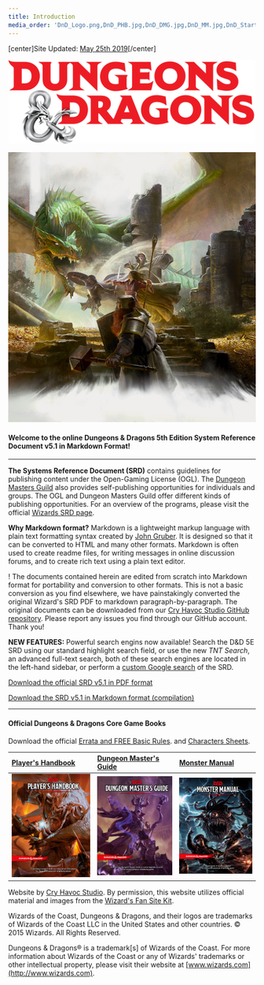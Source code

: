 ```yaml
---
title: Introduction
media_order: 'DnD_Logo.png,DnD_PHB.jpg,DnD_DMG.jpg,DnD_MM.jpg,DnD_Starter_Art.jpg'
---
```


[center]Site Updated: [May 25th 2019](https://ogl-srd5.com/changelog#may25th2019)[/center]

![D&D Logo](DnD_Logo.png)

![Starter Image](DnD_Starter_Art.jpg)

#### Welcome to the online Dungeons & Dragons 5th Edition System Reference Document v5.1 in Markdown Format!

---

**The Systems Reference Document (SRD)** contains guidelines for publishing content under the Open-Gaming License (OGL). The [Dungeon Masters Guild](http://dungeonmastersguild.com/) also provides self-publishing opportunities for individuals and groups. The OGL and Dungeon Masters Guild offer different kinds of publishing opportunities. For an overview of the programs, please visit the official [Wizards SRD page](http://dnd.wizards.com/articles/features/systems-reference-document-srd).

**Why Markdown format?** Markdown is a lightweight markup language with plain text formatting syntax created by [John Gruber](https://daringfireball.net). It is designed so that it can be converted to HTML and many other formats. Markdown is often used to create readme files, for writing messages in online discussion forums, and to create rich text using a plain text editor.

! The documents contained herein are edited from scratch into Markdown format for portability and conversion to other formats. This is not a basic conversion as you find elsewhere, we have painstakingly converted the original Wizard's SRD PDF to markdown paragraph-by-paragraph. The original documents can be downloaded from our [Cry Havoc Studio GitHub repository](https://github.com/CryHavocStudio/OGL-SRD5). Please report any issues you find through our GitHub account. Thank you!

**NEW FEATURES:** Powerful search engins now available! Search the D&D 5E SRD using our standard highlight search field, or use the new _TNT Search_, an advanced full-text search, both of these search engines are located in the left-hand sidebar, or perform a [custom Google search](https://cse.google.com/cse?cx=001286843246981938841:_5jzoxwanvq) of the SRD.

[Download the official SRD v5.1 in PDF format](http://media.wizards.com/2016/downloads/DND/SRD-OGL_V5.1.pdf)

[Download the SRD v5.1 in Markdown format (compilation)](https://github.com/CryHavocStudio/OGL-SRD5/blob/master/D%26D%205E%20SRD%20v5.1%20Compilation.md)

---

#### Official Dungeons & Dragons Core Game Books

Download the official [Errata and FREE Basic Rules](http://dnd.wizards.com/articles/features/basicrules). and [Characters Sheets](http://dnd.wizards.com/articles/features/character_sheets).

| [Player's Handbook](https://www.amazon.com/Players-Handbook-Dungeons-Dragons-Wizards/dp/0786965606/ref=asap_bc?ie=UTF8) | [Dungeon Master's Guide](https://www.amazon.com/Dungeon-Masters-Guide-Core-Rulebook/dp/0786965622/ref=asap_bc?ie=UTF8) | [Monster Manual](https://www.amazon.com/Monster-Manual-Core-Rulebook-Wizards/dp/0786965614/ref=asap_bc?ie=UTF8) |
|:----------------------------------------------------------------------------------------------------------------------- |:---------------------------------------------------------------------------------------------------------------------- |:--------------------------------------------------------------------------------------------------------------- |
| ![PHB](DnD_PHB.jpg)                                                                                                     | ![DMG](DnD_DMG.jpg)                                                                                                    | ![MM](DnD_MM.jpg)                                                                                               |

Website by [Cry Havoc Studio](http://cryhavoc.studio). By permission, this website utilizes official material and images from the [Wizard's Fan Site Kit](http://dnd.wizards.com/articles/features/fan-site-kit).

Wizards of the Coast, Dungeons & Dragons, and their logos are trademarks of Wizards of the Coast LLC in the United States and other countries. © 2015 Wizards. All Rights Reserved.

Dungeons & Dragons® is a trademark[s] of Wizards of the Coast. For more information about Wizards of the Coast or any of Wizards' trademarks or other intellectual property, please visit their website at [www.wizards.com](http://www.wizards.com).
